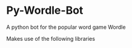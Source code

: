 # Py-Wordle-Bot
A python bot for the popular word game Wordle

Makes use of the following libraries
